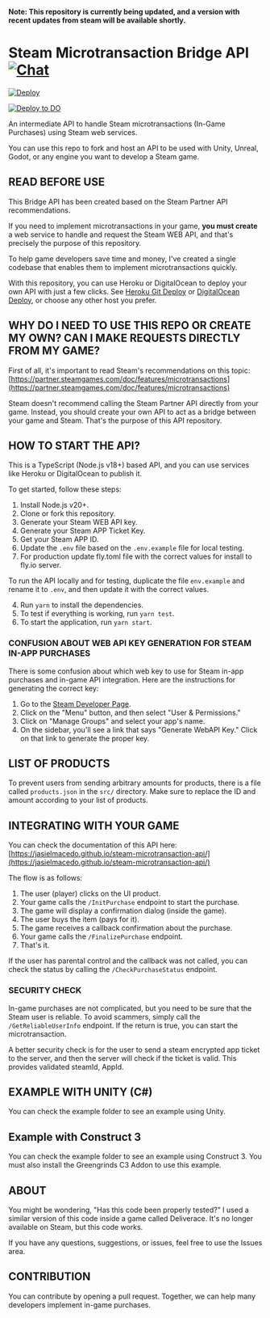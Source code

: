 **Note: This repository is currently being updated, and a version with recent updates from steam will be available shortly.**

# Steam Microtransaction Bridge API [![Chat](https://img.shields.io/badge/chat-on%20discord-7289da.svg)](https://discord.gg/NF7Fuhr2FZ)

[![Deploy](https://www.herokucdn.com/deploy/button.svg)](https://heroku.com/deploy?template=https://github.com/jasielmacedo/steam-microtransaction-api)

[![Deploy to DO](https://www.deploytodo.com/do-btn-blue.svg)](https://cloud.digitalocean.com/apps/new?repo=https://github.com/jasielmacedo/steam-microtransaction-api/tree/main)

An intermediate API to handle Steam microtransactions (In-Game Purchases) using Steam web services.

You can use this repo to fork and host an API to be used with Unity, Unreal, Godot, or any engine you want to develop a Steam game.

## READ BEFORE USE

This Bridge API has been created based on the Steam Partner API recommendations.

If you need to implement microtransactions in your game, **you must create** a web service to handle and request the Steam WEB API, and that's precisely the purpose of this repository.

To help game developers save time and money, I've created a single codebase that enables them to implement microtransactions quickly.

With this repository, you can use Heroku or DigitalOcean to deploy your own API with just a few clicks. See [Heroku Git Deploy](https://devcenter.heroku.com/articles/git) or [DigitalOcean Deploy](https://docs.digitalocean.com/products/app-platform/quickstart/#destroy-an-app), or choose any other host you prefer.

## WHY DO I NEED TO USE THIS REPO OR CREATE MY OWN? CAN I MAKE REQUESTS DIRECTLY FROM MY GAME?

First of all, it's important to read Steam's recommendations on this topic: [https://partner.steamgames.com/doc/features/microtransactions](https://partner.steamgames.com/doc/features/microtransactions)

Steam doesn't recommend calling the Steam Partner API directly from your game. Instead, you should create your own API to act as a bridge between your game and Steam. That's the purpose of this API repository.

## HOW TO START THE API?

This is a TypeScript (Node.js v18+) based API, and you can use services like Heroku or DigitalOcean to publish it.

To get started, follow these steps:

1.  Install Node.js v20+.
2.  Clone or fork this repository.
3.  Generate your Steam WEB API key.
4.  Generate your Steam APP Ticket Key.
5.  Get your Steam APP ID.
6.  Update the `.env` file based on the `.env.example` file for local testing.
7.  For production update fly.toml file with the correct values for install to fly.io server.

To run the API locally and for testing, duplicate the file `env.example` and rename it to `.env`, and then update it with the correct values.

4.  Run `yarn` to install the dependencies.
5.  To test if everything is working, run `yarn test`.
6.  To start the application, run `yarn start`.

### CONFUSION ABOUT WEB API KEY GENERATION FOR STEAM IN-APP PURCHASES

There is some confusion about which web key to use for Steam in-app purchases and in-game API integration. Here are the instructions for generating the correct key:

1.  Go to the [Steam Developer Page](https://partner.steamgames.com/dashboard).
2.  Click on the "Menu" button, and then select "User & Permissions."
3.  Click on "Manage Groups" and select your app's name.
4.  On the sidebar, you'll see a link that says "Generate WebAPI Key." Click on that link to generate the proper key.

## LIST OF PRODUCTS

To prevent users from sending arbitrary amounts for products, there is a file called `products.json` in the `src/` directory. Make sure to replace the ID and amount according to your list of products.

## INTEGRATING WITH YOUR GAME

You can check the documentation of this API here: [https://jasielmacedo.github.io/steam-microtransaction-api/](https://jasielmacedo.github.io/steam-microtransaction-api/)

The flow is as follows:

1.  The user (player) clicks on the UI product.
2.  Your game calls the `/InitPurchase` endpoint to start the purchase.
3.  The game will display a confirmation dialog (inside the game).
4.  The user buys the item (pays for it).
5.  The game receives a callback confirmation about the purchase.
6.  Your game calls the `/FinalizePurchase` endpoint.
7.  That's it.

If the user has parental control and the callback was not called, you can check the status by calling the `/CheckPurchaseStatus` endpoint.

### SECURITY CHECK

In-game purchases are not complicated, but you need to be sure that the Steam user is reliable. To avoid scammers, simply call the `/GetReliableUserInfo` endpoint. If the return is true, you can start the microtransaction.

A better security check is for the user to send a steam encrypted app ticket to the server, and then the server will check if the ticket is valid. This provides validated steamId, AppId.

## EXAMPLE WITH UNITY (C#)

You can check the example folder to see an example using Unity.

## Example with Construct 3

You can check the example folder to see an example using Construct 3. You must also install the Greengrinds C3 Addon to use this example.

## ABOUT

You might be wondering, "Has this code been properly tested?" I used a similar version of this code inside a game called Deliverace. It's no longer available on Steam, but this code works.

If you have any questions, suggestions, or issues, feel free to use the Issues area.

## CONTRIBUTION

You can contribute by opening a pull request. Together, we can help many developers implement in-game purchases.
